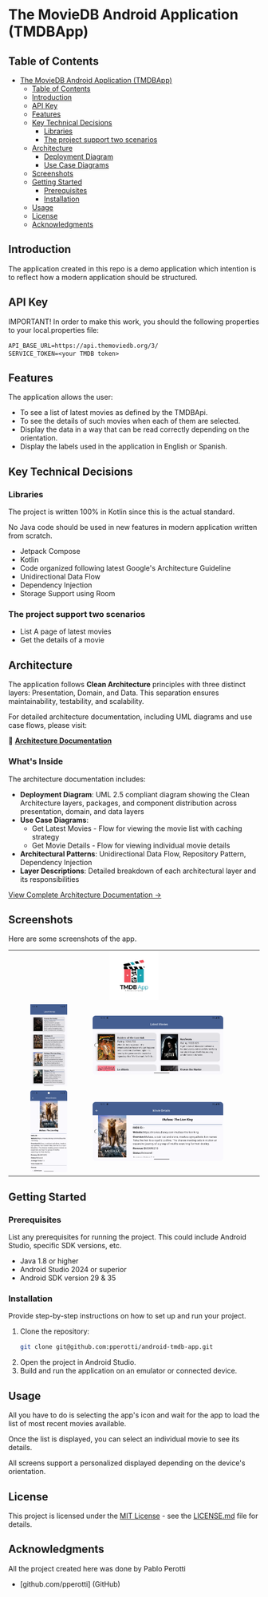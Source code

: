 # The MovieDB Android Application (TMDBApp)

## Table of Contents

- [The MovieDB Android Application (TMDBApp)](#the-moviedb-android-application-tmdbapp)
  - [Table of Contents](#table-of-contents)
  - [Introduction](#introduction)
  - [API Key](#api-key)
  - [Features](#features)
  - [Key Technical Decisions](#key-technical-decisions)
    - [Libraries](#libraries)
    - [The project support two scenarios](#the-project-support-two-scenarios)
  - [Architecture](#architecture)
    - [Deployment Diagram](#deployment-diagram)
    - [Use Case Diagrams](#use-case-diagrams)
  - [Screenshots](#screenshots)
  - [Getting Started](#getting-started)
    - [Prerequisites](#prerequisites)
    - [Installation](#installation)
  - [Usage](#usage)
  - [License](#license)
  - [Acknowledgments](#acknowledgments)

## Introduction

The application created in this repo is a demo application which intention is to reflect
how a modern application should be structured.

## API Key

IMPORTANT! In order to make this work, you should the following properties to your local.properties file:
```text
API_BASE_URL=https://api.themoviedb.org/3/
SERVICE_TOKEN=<your TMDB token>
```

## Features

The application allows the user:
* To see a list of latest movies as defined by the TMDBApi.
* To see the details of such movies when each of them are selected.
* Display the data in a way that can be read correctly depending on the orientation.
* Display the labels used in the application in English or Spanish.

## Key Technical Decisions

### Libraries
The project is written 100% in Kotlin since this is the actual standard. 

No Java code should be used in new features in modern application written from scratch.
 
* Jetpack Compose
* Kotlin
* Code organized following latest Google's Architecture Guideline
* Unidirectional Data Flow
* Dependency Injection
* Storage Support using Room

### The project support two scenarios

* List A page of latest movies
* Get the details of a movie

## Architecture

The application follows **Clean Architecture** principles with three distinct layers: Presentation, Domain, and Data. This separation ensures maintainability, testability, and scalability.

For detailed architecture documentation, including UML diagrams and use case flows, please visit:

📂 **[Architecture Documentation](docs/architecture/README.md)**

### What's Inside

The architecture documentation includes:

- **Deployment Diagram**: UML 2.5 compliant diagram showing the Clean Architecture layers, packages, and component distribution across presentation, domain, and data layers
- **Use Case Diagrams**: 
  - Get Latest Movies - Flow for viewing the movie list with caching strategy
  - Get Movie Details - Flow for viewing individual movie details
- **Architectural Patterns**: Unidirectional Data Flow, Repository Pattern, Dependency Injection
- **Layer Descriptions**: Detailed breakdown of each architectural layer and its responsibilities

[View Complete Architecture Documentation →](docs/architecture/README.md)

## Screenshots
Here are some screenshots of the app.

<table>
  <tr>
    <td colspan="2" style="text-align:center;">
        <img src="docs/images/TMDB_Logo.png" alt="Logo" style="width:20%;height:20%">
    </td>
  </tr>
  <tr>
    <td style="text-align:center;">
      <img src="docs/images/latest_movies.png" alt="Main Screen showing a list of movies" style="width:50%;height:50%;">
    </td>    
    <td>
      <img src="docs/images/latest_movies_landscape.png" alt="Main Screen showing a list of movies" style="width:80%;height:80%;">      
    </td>    
  </tr>
  <tr>
    <td style="text-align:center;">
      <img src="docs/images/movie_details.png" alt="Screen showing the list of a movie." style="width:50%;height:50%;">
    </td>    
    <td>
      <img src="docs/images/movie_details_landscape.png" alt="Screen showing the list of a movie." style="width:80%;height:80%;">    
    </td>    
  </tr>
</table>

## Getting Started

### Prerequisites

List any prerequisites for running the project. This could include Android Studio, specific SDK
versions, etc.

- Java 1.8 or higher
- Android Studio 2024 or superior
- Android SDK version 29 & 35

### Installation

Provide step-by-step instructions on how to set up and run your project.

1. Clone the repository:
   ```sh
   git clone git@github.com:pperotti/android-tmdb-app.git
   ```
2. Open the project in Android Studio.
3. Build and run the application on an emulator or connected device.

## Usage

All you have to do is selecting the app's icon and wait for the app to load the list of most recent movies available.

Once the list is displayed, you can select an individual movie to see its details.

All screens support a personalized displayed depending on the device's orientation.

## License

This project is licensed under the [MIT License](https://choosealicense.com/licenses/mit/) - see the
[LICENSE.md](https://github.com/username/repository/blob/master/LICENSE.md) file for details.

## Acknowledgments

All the project created here was done by Pablo Perotti

- [github.com/pperotti] (GitHub)

```
